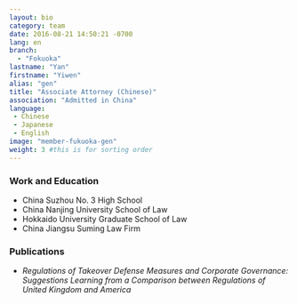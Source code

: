 ```yaml
---
layout: bio
category: team
date: 2016-08-21 14:50:21 -0700
lang: en
branch:
  - "Fokuoka"
lastname: "Yan"
firstname: "Yiwen"
alias: "gen"
title: "Associate Attorney (Chinese)"
association: "Admitted in China"
language:
 - Chinese
 - Japanese
 - English
image: "member-fukuoka-gen"
weight: 3 #this is for sorting order
---
```


### Work and Education
- China Suzhou No. 3 High School
- China Nanjing University School of Law
- Hokkaido University Graduate School of Law
- China Jiangsu Suming Law Firm

### Publications
- *Regulations of Takeover Defense Measures and Corporate Governance: Suggestions Learning from a Comparison between Regulations of United Kingdom and America*
